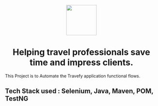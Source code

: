 <div id="header" align="center">
  <img src="https://www.google.com/imgres?q=https%3A%2F%2Ftravefy%20logo&imgurl=https%3A%2F%2Fwww.extramagictrips.com%2Fwp-content%2Fuploads%2F2017%2F02%2FTravefy_Logo-AllBlue.png&imgrefurl=https%3A%2F%2Fwww.extramagictrips.com%2Flanding%2Ftravefy%2F&docid=zJl3-vOmDJhFXM&tbnid=tO9N-gy7sCpEhM&vet=12ahUKEwj8iOPx2-mGAxW--TgGHVrlAK4QM3oECEwQAA..i&w=450&h=150&hcb=2&ved=2ahUKEwj8iOPx2-mGAxW--TgGHVrlAK4QM3oECEwQAA" width="100"/>
</div>
<div id="header" align="center">
  <h1></h>Helping travel professionals save time and impress clients.</h1>
</div>

This Project is to Automate the Travefy application functional flows.

## Tech Stack used : Selenium, Java, Maven, POM, TestNG
